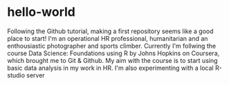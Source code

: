# hello-world
Following the Github tutorial, making a first repository seems like a good place to start!
I'm an operational HR professional, humanitarian and an enthousiastic photographer and sports climber.
Currently I'm follwing the course Data Science: Foundations using R by Johns Hopkins on Coursera, which brought me to Git & Github.
My aim with the course is to start using basic data analysis in my work in HR.
I'm also experimenting with a local R-studio server